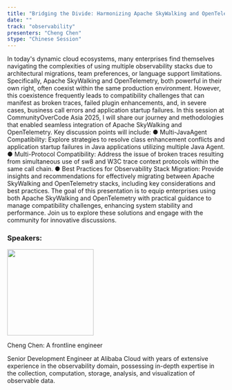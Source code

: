 ```yaml
---
title: "Bridging the Divide: Harmonizing Apache SkyWalking and OpenTelemetry in Production Environments"
date: ""
track: "observability"
presenters: "Cheng Chen"
stype: "Chinese Session"
---
```


In today's dynamic cloud ecosystems, many enterprises find themselves navigating the complexities of using multiple observability stacks due to architectural migrations, team preferences, or language support limitations. Specifically, Apache SkyWalking and OpenTelemetry, both powerful in their own right, often coexist within the same production environment. However, this coexistence frequently leads to compatibility challenges that can manifest as broken traces, failed plugin enhancements, and, in severe cases, business call errors and application startup failures.
In this session at CommunityOverCode Asia 2025, I will share our journey and methodologies that enabled seamless integration of Apache SkyWalking and OpenTelemetry. Key discussion points will include:
● Multi-JavaAgent Compatibility: Explore strategies to resolve class enhancement conflicts and application startup failures in Java applications utilizing multiple Java Agent.
● Multi-Protocol Compatibility: Address the issue of broken traces resulting from simultaneous use of sw8 and W3C trace context protocols within the same call chain.
● Best Practices for Observability Stack Migration: Provide insights and recommendations for effectively migrating between Apache SkyWalking and OpenTelemetry stacks, including key considerations and best practices.
The goal of this presentation is to equip enterprises using both Apache SkyWalking and OpenTelemetry with practical guidance to manage compatibility challenges, enhancing system stability and performance. Join us to explore these solutions and engage with the community for innovative discussions.

### Speakers:


<img src="https://sessionize.com/image/b6e1-400o400o1-pQaQfhiHLxaGPmnakbBHWu.jpg" width="200" /><br/>

Cheng Chen: A frontline engineer

Senior Development Engineer at Alibaba Cloud with years of extensive experience in the observability domain, possessing in-depth expertise in the collection, computation, storage, analysis, and visualization of observable data.
